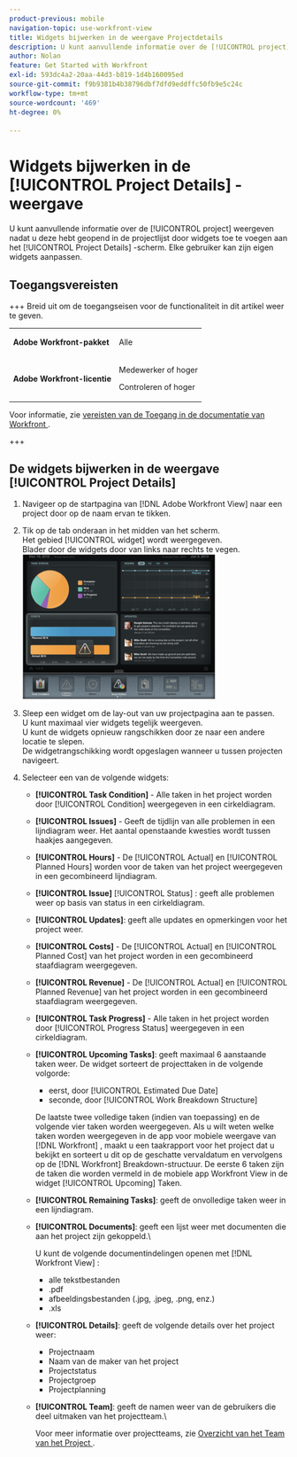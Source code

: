```yaml
---
product-previous: mobile
navigation-topic: use-workfront-view
title: Widgets bijwerken in de weergave Projectdetails
description: U kunt aanvullende informatie over de [!UICONTROL project] weergeven nadat u deze hebt geopend in de projectlijst door widgets toe te voegen aan het [!UICONTROL Project Details] -scherm. Elke gebruiker kan zijn eigen widgets aanpassen.
author: Nolan
feature: Get Started with Workfront
exl-id: 593dc4a2-20aa-44d3-b819-1d4b160095ed
source-git-commit: f9b9381b4b38796dbf7dfd9eddffc50fb9e5c24c
workflow-type: tm+mt
source-wordcount: '469'
ht-degree: 0%

---
```


# Widgets bijwerken in de [!UICONTROL Project Details] -weergave

U kunt aanvullende informatie over de [!UICONTROL project] weergeven nadat u deze hebt geopend in de projectlijst door widgets toe te voegen aan het [!UICONTROL Project Details] -scherm. Elke gebruiker kan zijn eigen widgets aanpassen.

## Toegangsvereisten

+++ Breid uit om de toegangseisen voor de functionaliteit in dit artikel weer te geven.

<table style="table-layout:auto"> 
 <col> 
 </col> 
 <col> 
 </col> 
 <tbody> 
  <tr> 
   <td role="rowheader"><strong>Adobe Workfront-pakket</strong></td> 
   <td> <p>Alle</p> </td> 
  </tr> 
  <tr> 
   <td role="rowheader"><strong>Adobe Workfront-licentie</strong></td> 
   <td> 
   <p>Medewerker of hoger</p>
   <p>Controleren of hoger</p> </td> 
  </tr> 
 </tbody> 
</table>

Voor informatie, zie [&#x200B; vereisten van de Toegang in de documentatie van Workfront &#x200B;](/help/quicksilver/administration-and-setup/add-users/access-levels-and-object-permissions/access-level-requirements-in-documentation.md).

+++

## De widgets bijwerken in de weergave [!UICONTROL Project Details]

1. Navigeer op de startpagina van [!DNL Adobe Workfront View] naar een project door op de naam ervan te tikken.
1. Tik op de tab onderaan in het midden van het scherm.\
   Het gebied [!UICONTROL widget] wordt weergegeven.\
   Blader door de widgets door van links naar rechts te vegen.\
   ![&#x200B; Widgets &#x200B;](assets/screen-shot-2013-009-11-at-8.25.01-am-350x262.png)

1. Sleep een widget om de lay-out van uw projectpagina aan te passen.\
   U kunt maximaal vier widgets tegelijk weergeven.\
   U kunt de widgets opnieuw rangschikken door ze naar een andere locatie te slepen.\
   De widgetrangschikking wordt opgeslagen wanneer u tussen projecten navigeert.

1. Selecteer een van de volgende widgets:

   * **[!UICONTROL Task Condition]** - Alle taken in het project worden door [!UICONTROL Condition] weergegeven in een cirkeldiagram.
   * **[!UICONTROL Issues]** - Geeft de tijdlijn van alle problemen in een lijndiagram weer. Het aantal openstaande kwesties wordt tussen haakjes aangegeven.
   * **[!UICONTROL Hours]** - De [!UICONTROL Actual] en [!UICONTROL Planned Hours] worden voor de taken van het project weergegeven in een gecombineerd lijndiagram.
   * **[!UICONTROL Issue]** [!UICONTROL Status] : geeft alle problemen weer op basis van status in een cirkeldiagram.
   * **[!UICONTROL Updates]**: geeft alle updates en opmerkingen voor het project weer.
   * **[!UICONTROL Costs]** - De [!UICONTROL Actual] en [!UICONTROL Planned Cost] van het project worden in een gecombineerd staafdiagram weergegeven.
   * **[!UICONTROL Revenue]** - De [!UICONTROL Actual] en [!UICONTROL Planned Revenue] van het project worden in een gecombineerd staafdiagram weergegeven.
   * **[!UICONTROL Task Progress]** - Alle taken in het project worden door [!UICONTROL Progress Status] weergegeven in een cirkeldiagram.
   * **[!UICONTROL Upcoming Tasks]**: geeft maximaal 6 aanstaande taken weer. De widget sorteert de projecttaken in de volgende volgorde:

      * eerst, door [!UICONTROL Estimated Due Date]
      * seconde, door [!UICONTROL Work Breakdown Structure]

     De laatste twee volledige taken (indien van toepassing) en de volgende vier taken worden weergegeven. Als u wilt weten welke taken worden weergegeven in de app voor mobiele weergave van [!DNL Workfront] , maakt u een taakrapport voor het project dat u bekijkt en sorteert u dit op de geschatte vervaldatum en vervolgens op de [!DNL Workfront] Breakdown-structuur. De eerste 6 taken zijn de taken die worden vermeld in de mobiele app Workfront View in de widget [!UICONTROL Upcoming] Taken.

   * **[!UICONTROL Remaining Tasks]**: geeft de onvolledige taken weer in een lijndiagram.
   * **[!UICONTROL Documents]**: geeft een lijst weer met documenten die aan het project zijn gekoppeld.\

     U kunt de volgende documentindelingen openen met [!DNL Workfront View] :

      * alle tekstbestanden
      * .pdf
      * afbeeldingsbestanden (.jpg, .jpeg, .png, enz.)
      * .xls
   * **[!UICONTROL Details]**: geeft de volgende details over het project weer:

      * Projectnaam
      * Naam van de maker van het project
      * Projectstatus
      * Projectgroep
      * Projectplanning
   * **[!UICONTROL Team]**: geeft de namen weer van de gebruikers die deel uitmaken van het projectteam.\

     Voor meer informatie over projectteams, zie [&#x200B; Overzicht van het Team van het Project &#x200B;](../../../manage-work/projects/planning-a-project/project-team-overview.md).
